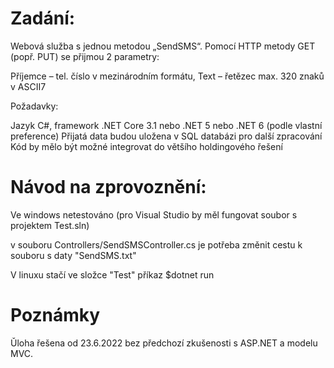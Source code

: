 # Zadání:

Webová služba s jednou metodou „SendSMS“. Pomocí HTTP metody GET (popř. PUT) se přijmou 2 parametry:

Příjemce – tel. číslo v mezinárodním formátu,
Text – řetězec max. 320 znaků v ASCII7

Požadavky:

Jazyk C#, framework .NET Core 3.1 nebo .NET 5 nebo .NET 6 (podle vlastní preference) Přijatá data budou uložena v SQL databázi pro další zpracování Kód by mělo být možné integrovat do většího holdingového řešení

# Návod na zprovoznění:

Ve windows netestováno (pro Visual Studio by měl fungovat soubor s projektem Test.sln)

v souboru Controllers/SendSMSController.cs je potřeba změnit cestu k souboru s daty "SendSMS.txt"
 
V linuxu stačí ve složce "Test" příkaz $dotnet run

# Poznámky

Ǔloha řešena od 23.6.2022 bez předchozí zkušenosti s ASP.NET a modelu MVC.

